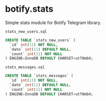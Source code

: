 # botify.stats
Simple stats module for Botify Telegram library.

`stats_new_users.sql`

```sql
CREATE TABLE `stats_new_users` (
  `id` int(11) NOT NULL,
  `date` int(11) DEFAULT NULL,
  `count` int(11) NOT NULL
) ENGINE=InnoDB DEFAULT CHARSET=utf8mb4;
```

`stats_messages.sql`

```sql
CREATE TABLE `stats_messages` (
  `id` int(11) NOT NULL,
  `date` int(11) DEFAULT NULL,
  `count` int(11) NOT NULL
) ENGINE=InnoDB DEFAULT CHARSET=utf8mb4;
```
